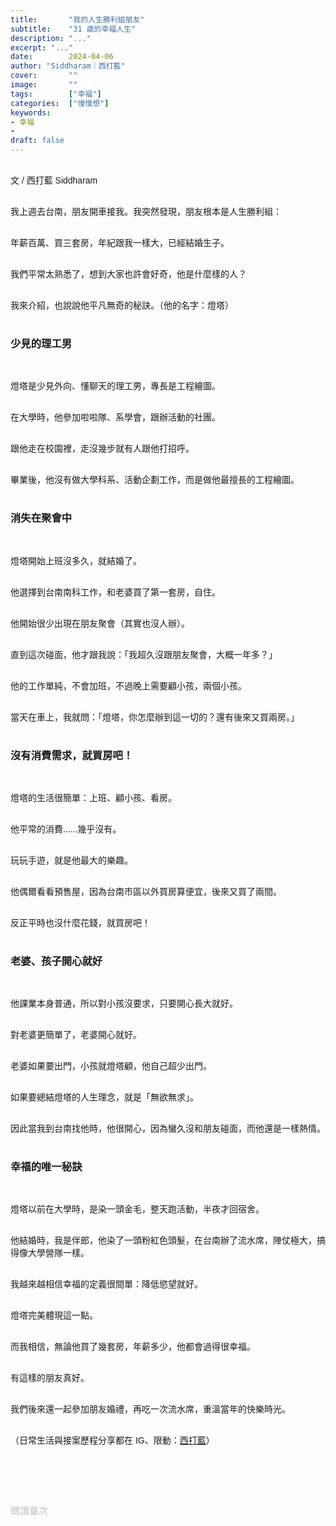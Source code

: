 ```yaml
---
title:       "我的人生勝利組朋友"
subtitle:    "31 歲的幸福人生"
description: "..."
excerpt: "..."
date:        2024-04-06
author: "Siddharam｜西打藍"
cover:       ""
image:       ""
tags:        ["幸福"]
categories:  ["慢慢想"]
keywords:
- 幸福
- 
draft: false
---
```


<article style="font-family: 'Noto Sans TC', '微軟正黑體', sans-serif; font-weight: 300;">

<br>文 / 西打藍 Siddharam<br><br>

我上週去台南，朋友開車接我。我突然發現，朋友根本是人生勝利組：<br><br>

年薪百萬、買三套房，年紀跟我一樣大，已經結婚生子。<br><br>

我們平常太熟悉了，想到大家也許會好奇，他是什麼樣的人？<br><br>

我來介紹，也說說他平凡無奇的秘訣。（他的名字：燈塔）<br><br>


<h3 class="article-h1-color">少見的理工男</h3><br>

燈塔是少見外向、懂聊天的理工男，專長是工程繪圖。<br><br>

在大學時，他參加啦啦隊、系學會，跟辦活動的社團。<br><br>

跟他走在校園裡，走沒幾步就有人跟他打招呼。<br><br>

畢業後，他沒有做大學科系、活動企劃工作，而是做他最擅長的工程繪圖。<br><br>


<h3 class="article-h1-color">消失在聚會中</h3><br>

燈塔開始上班沒多久，就結婚了。<br><br>

他選擇到台南南科工作，和老婆買了第一套房，自住。<br><br>

他開始很少出現在朋友聚會（其實也沒人辦）。<br><br>

直到這次碰面，他才跟我說：「我超久沒跟朋友聚會，大概一年多？」<br><br>

他的工作單純，不會加班，不過晚上需要顧小孩，兩個小孩。<br><br>

當天在車上，我就問：「燈塔，你怎麼辦到這一切的？還有後來又買兩房。」<br><br>


<h3 class="article-h1-color">沒有消費需求，就買房吧！</h3><br>

燈塔的生活很簡單：上班、顧小孩、看房。<br><br>

他平常的消費......幾乎沒有。<br><br>

玩玩手遊，就是他最大的樂趣。<br><br>

他偶爾看看預售屋，因為台南市區以外買房算便宜，後來又買了兩間。<br><br>

反正平時也沒什麼花錢，就買房吧！<br><br>


<h3 class="article-h1-color">老婆、孩子開心就好</h3><br>

他課業本身普通，所以對小孩沒要求，只要開心長大就好。<br><br>

對老婆更簡單了，老婆開心就好。<br><br>

老婆如果要出門，小孩就燈塔顧，他自己超少出門。<br><br>

如果要總結燈塔的人生理念，就是「無欲無求」。<br><br>

因此當我到台南找他時，他很開心，因為蠻久沒和朋友碰面，而他還是一樣熱情。<br><br>


<h3 class="article-h1-color">幸福的唯一秘訣</h3><br>

燈塔以前在大學時，是染一頭金毛，整天跑活動，半夜才回宿舍。<br><br>

他結婚時，我是伴郎，他染了一頭粉紅色頭髮，在台南辦了流水席，陣仗極大，搞得像大學營隊一樣。<br><br>

我越來越相信幸福的定義很間單：降低慾望就好。<br><br>

燈塔完美體現這一點。<br><br>

而我相信，無論他買了幾套房，年薪多少，他都會過得很幸福。<br><br>

有這樣的朋友真好。<br><br>

我們後來還一起參加朋友婚禮，再吃一次流水席，重溫當年的快樂時光。<br><br>



<!-- 
<!-- 案例 > 證明案例 > 壞處 > 怎麼改變（列步驟） > 結語總結金句 -->


（日常生活與接案歷程分享都在 IG、限動：<a href="https://www.instagram.com/sidd.blue/" target="_blank">西打藍</a>）<br><br>

<!-- <h3 class="article-h1-color"></h3><br> -->





<br><br><br>

</article>

<div style="color: #bfbfbf; font-size: 15px;" id="busuanzi_container_page_pv">
  閱讀量<span id="busuanzi_value_page_pv"></span>次
</div>

<script src="../../js/post.js"></script>
